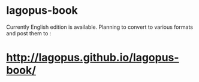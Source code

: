 lagopus-book
============

Currently English edition is available.
Planning to convert to various formats and post them to :

# http://lagopus.github.io/lagopus-book/

